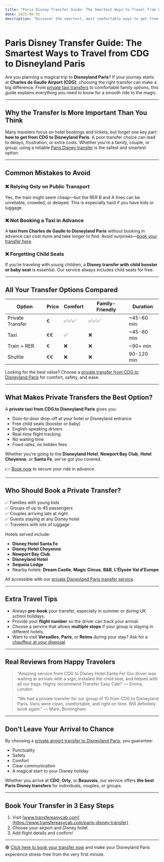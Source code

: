 ```yaml
---
title: "Paris Disney Transfer Guide: The Smartest Ways to Travel from CDG to Disneyland Paris"
date: 2025-06-01
description: "Discover the smartest, most comfortable ways to get from Charles de Gaulle Airport to Disneyland Paris. This complete guide includes private transfer tips, family options, and how to avoid common mistakes."
---
```


# Paris Disney Transfer Guide: The Smartest Ways to Travel from CDG to Disneyland Paris

Are you planning a magical trip to **Disneyland Paris**? If your journey starts at **Charles de Gaulle Airport (CDG)**, choosing the right transfer can make a big difference. From [private taxi transfers](https://www.transfereasycab.com) to comfortable family options, this guide explains everything you need to know for a smooth ride to the magic.

---

## Why the Transfer Is More Important Than You Think

Many travelers focus on hotel bookings and tickets, but forget one key part: **how to get from CDG to Disneyland Paris**. A poor transfer choice can lead to delays, frustration, or extra costs. Whether you’re a family, couple, or group, using a reliable [Paris Disney transfer](https://www.transfereasycab.com/disneyland-paris-private-transfers) is the safest and smartest option.

---

## Common Mistakes to Avoid

### ❌ Relying Only on Public Transport

Yes, the train might seem cheap—but the RER B and A lines can be unreliable, crowded, or delayed. This is especially hard if you have kids or luggage.

### ❌ Not Booking a Taxi in Advance

A **taxi from Charles de Gaulle to Disneyland Paris** without booking in advance can cost more and take longer to find. Avoid surprises—[book your transfer here](https://www.transfereasycab.com).

### ❌ Forgetting Child Seats

If you’re traveling with young children, a **Disney transfer with child booster or baby seat** is essential. Our service always includes child seats for free.

---

## All Your Transfer Options Compared

| Option | Price | Comfort | Family-Friendly | Duration |
|-------|-------|---------|-----------------|----------|
| Private Transfer | € | ✅✅✅ | ✅✅✅ | ~45-60 min |
| Taxi | €€ | ✅ | ❌ | ~45-60 min |
| Train + RER | € | ❌ | ❌ | ~90+ min |
| Shuttle | €€ | ❌ | ❌ | 90-120 min |

Looking for the best value? Choose a [private transfer from CDG to Disneyland Paris](https://www.transfereasycab.com/disneyland-paris-private-transfers) for comfort, safety, and ease.

---

## What Makes Private Transfers the Best Option?

A **private taxi from CDG to Disneyland Paris** gives you:

- Door-to-door drop-off at your hotel or Disneyland entrance
- Free child seats (booster or baby)
- English-speaking drivers
- Real-time flight tracking
- No waiting time
- Fixed rates, no hidden fees

Whether you’re going to the **Disneyland Hotel**, **Newport Bay Club**, **Hotel Cheyenne**, or **Santa Fe**, we’ve got you covered.

👉 [Book now](https://www.transfereasycab.com) to secure your ride in advance.

---

## Who Should Book a Private Transfer?

✅ Families with young kids  
✅ Groups of up to 45 passengers  
✅ Couples arriving late at night  
✅ Guests staying at any Disney hotel  
✅ Travelers with lots of luggage

Hotels served include:

- **Disney Hotel Santa Fe**
- **Disney Hotel Cheyenne**
- **Newport Bay Club**
- **Disneyland Hotel**
- **Sequoia Lodge**
- Nearby hotels: **Dream Castle**, **Magic Circus**, **B&B**, **L’Élysée Val d’Europe**

All accessible with our [private Disneyland Paris transfer service](https://www.transfereasycab.com/paris-disney-transfer).

---

## Extra Travel Tips

- Always **pre-book** your transfer, especially in summer or during UK school holidays.
- Provide your **flight number** so the driver can track your arrival.
- Choose a service that allows **multiple stops** if your group is staying in different hotels.
- Want to visit **Versailles**, **Paris**, or **Reims** during your stay? Ask for a [chauffeur at your disposal](https://www.transfereasycab.com/services).

---

## Real Reviews from Happy Travelers

> “Amazing service from CDG to Disney Hotel Santa Fe! Our driver was waiting at arrivals with a sign, installed the child seat, and helped with all our bags. Highly recommend Transfer Easy Cab!” — Emma, London

> “We had a private transfer for our group of 10 from CDG to Disneyland Paris. Vans were clean, comfortable, and right on time. Will definitely book again.” — Mark, Birmingham

---

## Don’t Leave Your Arrival to Chance

By choosing a [private airport transfer to Disneyland Paris](https://www.transfereasycab.com/paris-disney-transfer), you guarantee:

- Punctuality  
- Safety  
- Comfort  
- Clear communication  
- A magical start to your Disney holiday

Whether you arrive at **CDG**, **Orly**, or **Beauvais**, our service offers **the best Paris Disney transfers** for individuals, couples, or groups.

---

## Book Your Transfer in 3 Easy Steps

1. Visit [www.transfereasycab.com](https://www.transfereasycab.com/paris-disney-transfer)  
2. Choose your airport and Disney hotel  
3. Add flight details and confirm!

---

🟢 [Click here to book your transfer now](https://www.transfereasycab.com) and make your Disneyland Paris experience stress-free from the very first minute.
